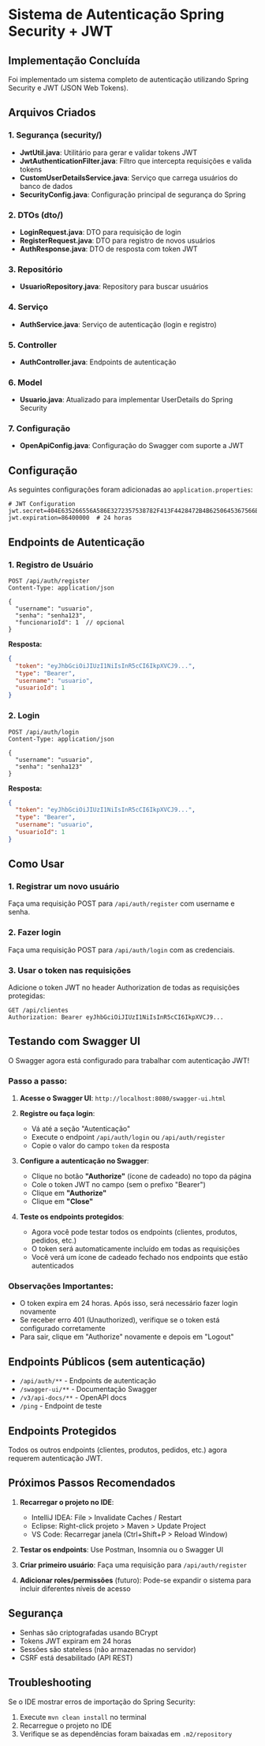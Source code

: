 # Sistema de Autenticação Spring Security + JWT

## Implementação Concluída

Foi implementado um sistema completo de autenticação utilizando Spring Security e JWT (JSON Web Tokens).

## Arquivos Criados

### 1. Segurança (security/)
- **JwtUtil.java**: Utilitário para gerar e validar tokens JWT
- **JwtAuthenticationFilter.java**: Filtro que intercepta requisições e valida tokens
- **CustomUserDetailsService.java**: Serviço que carrega usuários do banco de dados
- **SecurityConfig.java**: Configuração principal de segurança do Spring

### 2. DTOs (dto/)
- **LoginRequest.java**: DTO para requisição de login
- **RegisterRequest.java**: DTO para registro de novos usuários
- **AuthResponse.java**: DTO de resposta com token JWT

### 3. Repositório
- **UsuarioRepository.java**: Repository para buscar usuários

### 4. Serviço
- **AuthService.java**: Serviço de autenticação (login e registro)

### 5. Controller
- **AuthController.java**: Endpoints de autenticação

### 6. Model
- **Usuario.java**: Atualizado para implementar UserDetails do Spring Security

### 7. Configuração
- **OpenApiConfig.java**: Configuração do Swagger com suporte a JWT

## Configuração

As seguintes configurações foram adicionadas ao `application.properties`:

```properties
# JWT Configuration
jwt.secret=404E635266556A586E3272357538782F413F4428472B4B6250645367566B5970
jwt.expiration=86400000  # 24 horas
```

## Endpoints de Autenticação

### 1. Registro de Usuário
```http
POST /api/auth/register
Content-Type: application/json

{
  "username": "usuario",
  "senha": "senha123",
  "funcionarioId": 1  // opcional
}
```

**Resposta:**
```json
{
  "token": "eyJhbGciOiJIUzI1NiIsInR5cCI6IkpXVCJ9...",
  "type": "Bearer",
  "username": "usuario",
  "usuarioId": 1
}
```

### 2. Login
```http
POST /api/auth/login
Content-Type: application/json

{
  "username": "usuario",
  "senha": "senha123"
}
```

**Resposta:**
```json
{
  "token": "eyJhbGciOiJIUzI1NiIsInR5cCI6IkpXVCJ9...",
  "type": "Bearer",
  "username": "usuario",
  "usuarioId": 1
}
```

## Como Usar

### 1. Registrar um novo usuário
Faça uma requisição POST para `/api/auth/register` com username e senha.

### 2. Fazer login
Faça uma requisição POST para `/api/auth/login` com as credenciais.

### 3. Usar o token nas requisições
Adicione o token JWT no header Authorization de todas as requisições protegidas:

```http
GET /api/clientes
Authorization: Bearer eyJhbGciOiJIUzI1NiIsInR5cCI6IkpXVCJ9...
```

## Testando com Swagger UI

O Swagger agora está configurado para trabalhar com autenticação JWT!

### Passo a passo:

1. **Acesse o Swagger UI**: `http://localhost:8080/swagger-ui.html`

2. **Registre ou faça login**:
   - Vá até a seção "Autenticação"
   - Execute o endpoint `/api/auth/login` ou `/api/auth/register`
   - Copie o valor do campo `token` da resposta

3. **Configure a autenticação no Swagger**:
   - Clique no botão **"Authorize"** (ícone de cadeado) no topo da página
   - Cole o token JWT no campo (sem o prefixo "Bearer")
   - Clique em **"Authorize"**
   - Clique em **"Close"**

4. **Teste os endpoints protegidos**:
   - Agora você pode testar todos os endpoints (clientes, produtos, pedidos, etc.)
   - O token será automaticamente incluído em todas as requisições
   - Você verá um ícone de cadeado fechado nos endpoints que estão autenticados

### Observações Importantes:
- O token expira em 24 horas. Após isso, será necessário fazer login novamente
- Se receber erro 401 (Unauthorized), verifique se o token está configurado corretamente
- Para sair, clique em "Authorize" novamente e depois em "Logout"

## Endpoints Públicos (sem autenticação)

- `/api/auth/**` - Endpoints de autenticação
- `/swagger-ui/**` - Documentação Swagger
- `/v3/api-docs/**` - OpenAPI docs
- `/ping` - Endpoint de teste

## Endpoints Protegidos

Todos os outros endpoints (clientes, produtos, pedidos, etc.) agora requerem autenticação JWT.

## Próximos Passos Recomendados

1. **Recarregar o projeto no IDE**: 
   - IntelliJ IDEA: File > Invalidate Caches / Restart
   - Eclipse: Right-click projeto > Maven > Update Project
   - VS Code: Recarregar janela (Ctrl+Shift+P > Reload Window)

2. **Testar os endpoints**: Use Postman, Insomnia ou o Swagger UI

3. **Criar primeiro usuário**: Faça uma requisição para `/api/auth/register`

4. **Adicionar roles/permissões** (futuro): Pode-se expandir o sistema para incluir diferentes níveis de acesso

## Segurança

- Senhas são criptografadas usando BCrypt
- Tokens JWT expiram em 24 horas
- Sessões são stateless (não armazenadas no servidor)
- CSRF está desabilitado (API REST)

## Troubleshooting

Se o IDE mostrar erros de importação do Spring Security:
1. Execute `mvn clean install` no terminal
2. Recarregue o projeto no IDE
3. Verifique se as dependências foram baixadas em `.m2/repository`
